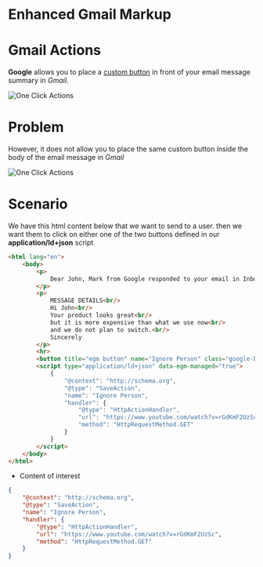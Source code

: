 # Enhanced Gmail Markup

# Gmail Actions

**Google** allows you to place a [custom button](https://developers.google.com/gmail/markup/reference/one-click-action) in front of your email message summary in *Gmail*.

![One Click Actions](https://developers.google.com/gmail/markup/images/actions-one-click-action.png)

# Problem

However, it does not allow you to place the same custom button inside the body of the email message in *Gmail*

![One Click Actions](https://developers.google.com/gmail/markup/images/actions-one-click-action.png)

# Scenario

We have this html content below that we want to send to a user. then we want them to click on either one of the two buttons defined in our **application/ld+json** script
```html
<html lang="en">
    <body>
        <p>
            Dear John, Mark from Google responded to your email in Inbox (john@comapny.com)
        </p>
        <p>
            MESSAGE DETAILS<br/>
            Hi John<br/>
            Your product looks great<br/>
            but it is more expensive than what we use now<br/>
            and we do not plan to switch.<br/>
            Sincerely
        </p>
        <hr>
        <button title="egm button" name="Ignore Person" class="google-button">Ignore Person</button>
        <script type="application/ld+json" data-egm-managed="true">
            {
                "@context": "http://schema.org",
                "@type": "SaveAction",
                "name": "Ignore Person",
                "handler": {
                    "@type": "HttpActionHandler",
                    "url": "https://www.youtube.com/watch?v=rGdKmF2UzSc",
                    "method": "HttpRequestMethod.GET"
                }
            }
        </script>
    </body>
</html>
```

* Content of interest
```json
{
    "@context": "http://schema.org",
    "@type": "SaveAction",
    "name": "Ignore Person",
    "handler": {
        "@type": "HttpActionHandler",
        "url": "https://www.youtube.com/watch?v=rGdKmF2UzSc",
        "method": "HttpRequestMethod.GET"
    }
}
```



